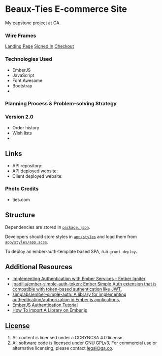 # Beaux-Ties E-commerce Site

My capstone project at GA.


### Wire Frames

[Landing Page](https://i.imgur.com/ZJOofYy.jpg)
[Signed In](https://i.imgur.com/ScCWf2k.jpg)
[Checkout](https://i.imgur.com/NjsXkDJ.jpg)

### Technologies Used

- EmberJS
- JavaScript
- Font Awesome
- Bootstrap
-

### Planning Process & Problem-solving Strategy


### Version 2.0

- Order history
- Wish lists
-

## Links

- API repository:
- API deployed website:
- Client deployed website:

### Photo Credits

- ties.com
## Structure

Dependencies are stored in [`package.json`](package.json).

Developers should store styles in [`app/styles`](app/styles) and load them
from [`app/styles/app.scss`](app/styles/app.scss).

To deploy an ember-auth-template based SPA, run `grunt deploy`.

## Additional Resources

- [Implementing Authentication with Ember Services - Ember
    Igniter](http://emberigniter.com/implementing-authentication-with-ember-services/)
- [jpadilla/ember-simple-auth-token: Ember Simple Auth extension that is
    compatible with token-based authentication like
    JWT.](https://github.com/jpadilla/ember-simple-auth-token)
- [simplabs/ember-simple-auth: A library for implementing
    authentication/authorization in Ember.js
    applications.](https://github.com/simplabs/ember-simple-auth)
- [EmberJS Authentication Tutorial](https://auth0.com/blog/emberjs-authentication-tutorial/)
- [How To Import A Library on Ember.js](https://stackoverflow.com/questions/38919757/how-to-import-a-library-on-ember-js)

## [License](LICENSE)

1. All content is licensed under a CC­BY­NC­SA 4.0 license.
1. All software code is licensed under GNU GPLv3. For commercial use or
    alternative licensing, please contact legal@ga.co.
